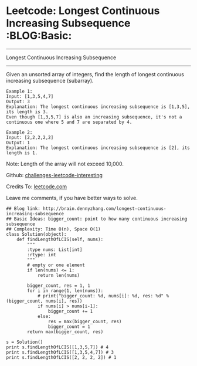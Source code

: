 # Leetcode: Longest Continuous Increasing Subsequence     :BLOG:Basic:


---

Longest Continuous Increasing Subsequence  

---

Given an unsorted array of integers, find the length of longest continuous increasing subsequence (subarray).  

    Example 1:
    Input: [1,3,5,4,7]
    Output: 3
    Explanation: The longest continuous increasing subsequence is [1,3,5], its length is 3. 
    Even though [1,3,5,7] is also an increasing subsequence, it's not a continuous one where 5 and 7 are separated by 4.

    Example 2:
    Input: [2,2,2,2,2]
    Output: 1
    Explanation: The longest continuous increasing subsequence is [2], its length is 1.

Note: Length of the array will not exceed 10,000.  

Github: [challenges-leetcode-interesting](https://github.com/DennyZhang/challenges-leetcode-interesting/tree/master/longest-continuous-increasing-subsequence)  

Credits To: [leetcode.com](https://leetcode.com/problems/longest-continuous-increasing-subsequence/description/)  

Leave me comments, if you have better ways to solve.  

    ## Blog link: http://brain.dennyzhang.com/longest-continuous-increasing-subsequence
    ## Basic Ideas: bigger_count: point to how many continuous increasing subsequence
    ## Complexity: Time O(n), Space O(1)
    class Solution(object):
        def findLengthOfLCIS(self, nums):
            """
            :type nums: List[int]
            :rtype: int
            """
            # empty or one element
            if len(nums) <= 1:
                return len(nums)
    
            bigger_count, res = 1, 1
            for i in range(1, len(nums)):
                # print("bigger_count: %d, nums[i]: %d, res: %d" % (bigger_count, nums[i], res))
                if nums[i] > nums[i-1]:
                    bigger_count += 1
                else:
                    res = max(bigger_count, res)
                    bigger_count = 1
            return max(bigger_count, res)
    
    s = Solution()
    print s.findLengthOfLCIS([1,3,5,7]) # 4
    print s.findLengthOfLCIS([1,3,5,4,7]) # 3
    print s.findLengthOfLCIS([2, 2, 2, 2]) # 1